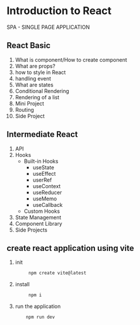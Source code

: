# Introduction to React

SPA - SINGLE PAGE APPLICATION

## React Basic

1. What is component/How to create component
2. What are props?
3. how to style in React
4. handling event
5. What are states
6. Conditional Rendering
7. Rendering of a list
8. Mini Project
9. Routing
10. Side Project

## Intermediate React

1. API
2. Hooks
   - Built-in Hooks
     - useState
     - useEffect
     - userRef
     - useContext
     - useReducer
     - useMemo
     - useCallback
   - Custom Hooks
3. State Management
4. Component Library
5. Side Projects

## create react application using vite

1. init
   ```bash
        npm create vite@latest
   ```
2. install
   ```bash
        npm i
   ```
3. run the application
   ```bash
       npm run dev
   ```
